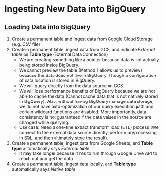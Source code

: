 # Ingesting New Data into BigQuery
## Loading Data into BigQuery
  1. Create a permanent table and ingest data from Google Cloud Storage (e.g. CSV file)
  2. Create a permanent table, ingest data from GCS, and indicate *External table* on **Table type** (External Data Connection)
      * We are creating something like a pointer because data is not actually being stored inside BigQuery.
      * We cannot preview the table (Method 1 allows us to preview) because the data does not live in BigQuery. Though a configuration of data location is stored in BigQuery.
      * We will query directly from the data source on GCS.
      * We will lose performance benefits of BigQuery because we are not able to cache the data (Cannot cache data that is not natively stored in BigQuery). Also, without having BigQuery manage data storage, we do not have auto-optimization of our query execution path and certain wildcard functions are disabled. More importantly, data consistency is not guaranteed if the data values in the source are changed while querying.
      * Use case: Need a one-tine extract transform load (ETL) process (We connect to the external data source directly, perform preprocessing in SQL, and then ultimately store the result).
  3. Create a permanent table, ingest data from Google Sheets, and **Table type** automatically says *External table*
      * It may take longer because it has to run through Google Drive API to reach out and get the data
  4. Create a permanent table, ingest data locally, and **Table type** automatically says *Native table*
